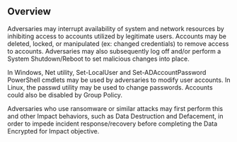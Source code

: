 ## Overview

Adversaries may interrupt availability of system and network resources by inhibiting access to accounts utilized by legitimate users. Accounts may be deleted, locked, or manipulated (ex: changed credentials) to remove access to accounts. Adversaries may also subsequently log off and/or perform a System Shutdown/Reboot to set malicious changes into place.

In Windows, Net utility, Set-LocalUser and Set-ADAccountPassword PowerShell cmdlets may be used by adversaries to modify user accounts. In Linux, the passwd utility may be used to change passwords. Accounts could also be disabled by Group Policy.

Adversaries who use ransomware or similar attacks may first perform this and other Impact behaviors, such as Data Destruction and Defacement, in order to impede incident response/recovery before completing the Data Encrypted for Impact objective.